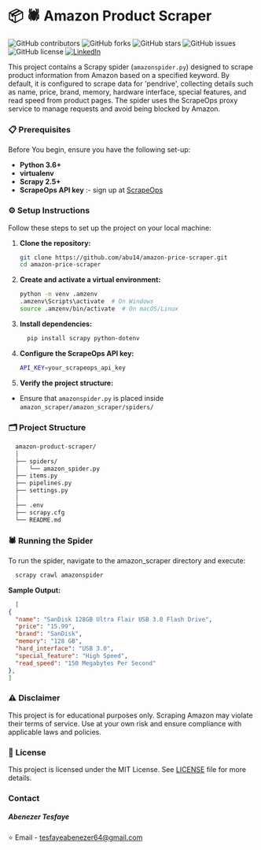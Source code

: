 # 📦 🕷️ **Amazon Product Scraper**
![GitHub contributors](https://img.shields.io/github/contributors/abu14/amazon-price-scraper)
![GitHub forks](https://img.shields.io/github/forks/abu14/amazon-price-scraper)
![GitHub stars](https://img.shields.io/github/stars/abu14/amazon-price-scraper)
![GitHub issues](https://img.shields.io/github/issues/abu14/amazon-price-scraper)
![GitHub license](https://img.shields.io/github/license/abu14/amazon-price-scraper)
[![LinkedIn](https://img.shields.io/badge/LinkedIn-Connect-blue)](https://www.linkedin.com/in/abenezer-tesfaye-191579214/)


This project contains a Scrapy spider (`amazonspider.py`) designed to scrape product information from Amazon based on a specified keyword. By default, it is configured to scrape data for 'pendrive', collecting details such as name, price, brand, memory, hardware interface, special features, and read speed from product pages. The spider uses the ScrapeOps proxy service to manage requests and avoid being blocked by Amazon.

### 📋 **Prerequisites**

Before You begin, ensure you have the following set-up:

  - **Python 3.6+**
  - **virtualenv** 
  - **Scrapy 2.5+**
  - **ScrapeOps API key** :- sign up at [ScrapeOps](https://scrapeops.io/)


### ⚙️ **Setup Instructions**

Follow these steps to set up the project on your local machine:

1. **Clone the repository:**
   ```bash
   git clone https://github.com/abu14/amazon-price-scraper.git
   cd amazon-price-scraper
   ```
2. **Create and activate a virtual environment:**
    ```bash
    python -m venv .amzenv
    .amzenv\Scripts\activate  # On Windows
    source .amzenv/bin/activate  # On macOS/Linux
    ```
3. **Install dependencies:**
   ```bash
     pip install scrapy python-dotenv
   ```
4. **Configure the ScrapeOps API key:**
    ```bash
    API_KEY=your_scrapeops_api_key
    ```

6. **Verify the project structure:**
  - Ensure that ```amazonspider.py``` is placed inside ```amazon_scraper/amazon_scraper/spiders/```

### 🗂️ **Project Structure**
  ```bash
    amazon-product-scraper/
    │
    ├── spiders/
    │   └── amazon_spider.py
    ├── items.py
    ├── pipelines.py
    ├── settings.py
    │
    ├── .env
    ├── scrapy.cfg
    └── README.md
  ```

### 🕷️ **Running the Spider**
To run the spider, navigate to the amazon_scraper directory and execute:
  ```bash
    scrapy crawl amazonspider
  ```
  **Sample Output:**
  ```json
    [
  {
    "name": "SanDisk 128GB Ultra Flair USB 3.0 Flash Drive",
    "price": "15.99",
    "brand": "SanDisk",
    "memory": "128 GB",
    "hard_interface": "USB 3.0",
    "special_feature": "High Speed",
    "read_speed": "150 Megabytes Per Second"
  },
  ]
  ```

### ⚠️ **Disclaimer**
This project is for educational purposes only. Scraping Amazon may violate their terms of service. Use at your own risk and ensure compliance with applicable laws and policies.

### 📜 **License**
This project is licensed under the MIT License. See [LICENSE](./LICENSE) file for more details.


### **Contact**

##### Abenezer Tesfaye

⭐️ Email - tesfayeabenezer64@gmail.com
